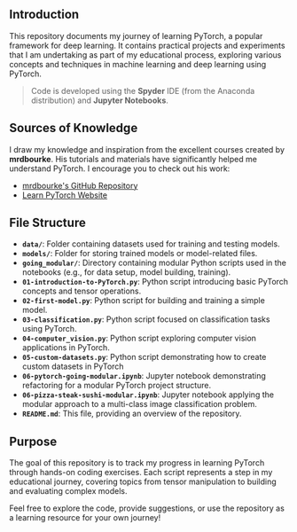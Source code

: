 ## Introduction
This repository documents my journey of learning PyTorch, a popular framework for deep learning. It contains practical projects and experiments that I am undertaking as part of my educational process, exploring various concepts and techniques in machine learning and deep learning using PyTorch.

> Code is developed using the **Spyder** IDE (from the Anaconda distribution) and **Jupyter Notebooks**.
## Sources of Knowledge
I draw my knowledge and inspiration from the excellent courses created by **mrdbourke**. His tutorials and materials have significantly helped me understand PyTorch. I encourage you to check out his work:
- [mrdbourke's GitHub Repository](https://github.com/mrdbourke/pytorch-deep-learning)
- [Learn PyTorch Website](https://www.learnpytorch.io)

## File Structure
- **`data/`**: Folder containing datasets used for training and testing models.
- **`models/`**: Folder for storing trained models or model-related files.
- **`going_modular/`**: Directory containing modular Python scripts used in the notebooks (e.g., for data setup, model building, training).
- **`01-introduction-to-PyTorch.py`**: Python script introducing basic PyTorch concepts and tensor operations.
- **`02-first-model.py`**: Python script for building and training a simple model.
- **`03-classification.py`**: Python script focused on classification tasks using PyTorch.
- **`04-computer_vision.py`**: Python script exploring computer vision applications in PyTorch.
- **`05-custom-datasets.py`**: Python script demonstrating how to create custom datasets in PyTorch
- **`06-pytorch-going-modular.ipynb`**: Jupyter notebook demonstrating refactoring for a modular PyTorch project structure.
- **`06-pizza-steak-sushi-modular.ipynb`**: Jupyter notebook applying the modular approach to a multi-class image classification problem.
- **`README.md`**: This file, providing an overview of the repository.

## Purpose
The goal of this repository is to track my progress in learning PyTorch through hands-on coding exercises. Each script represents a step in my educational journey, covering topics from tensor manipulation to building and evaluating complex models.

Feel free to explore the code, provide suggestions, or use the repository as a learning resource for your own journey!